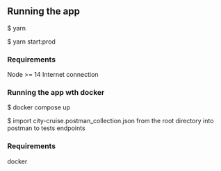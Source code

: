 ## Running the app

$ yarn

$ yarn start:prod

### Requirements

Node >= 14
Internet connection

### Running the app wth docker

$ docker compose up

$ import city-cruise.postman_collection.json from the root directory into postman to tests endpoints

### Requirements

docker
